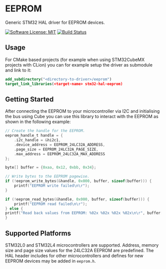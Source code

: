 # EEPROM
Generic STM32 HAL driver for EEPROM devices.

[![Software License: MIT](https://img.shields.io/badge/Software_License-MIT-blue)](https://opensource.org/licenses/MIT)
[![Build Status](https://github.com/henriheimann/stm32-hal-eeprom/workflows/test/badge.svg)](https://github.com/henriheimann/stm32-hal-eeprom/actions)


## Usage
For CMake based projects (for example when using STM32CubeMX projects with CLion) you can for example setup the driver as submodule and link to it:
```cmake
add_subdirectory("<directory-to-driver>/eeprom")
target_link_libraries(<target-name> stm32-hal-eeprom)
```


## Getting Started
After connecting the EEPROM to your microcontroller via I2C and initialising the bus using Cube you can use this
library to interact with the EEPROM as shown in the following example:
```c
// Create the handle for the EEPROM.
eeprom_handle_t handle = {
    .i2c_handle = &hi2c1,
    .device_address = EEPROM_24LC32A_ADDRESS,
    .page_size = EEPROM_24LC32A_PAGE_SIZE,
    .max_address = EEPROM_24LC32A_MAX_ADDRESS
};

byte[] buffer = {0xaa, 0x12, 0xbb, 0x34};

// Write bytes to the EEPROM pagewise.
if (!eeprom_write_bytes(&handle, 0x000, buffer, sizeof(buffer))) {
    printf("EEPROM write failed\n\r");
}

if (!eeprom_read_bytes(&handle, 0x000, buffer, sizeof(buffer))) {
    printf("EEPROM read failed\n\r");
} else {
printf("Read back values from EEPROM: %02x %02x %02x %02x\n\r", buffer[0], buffer[1], buffer[2], buffer[3]);	
}
```

## Supported Platforms
STM32L0 and STM32L4 microcontrollers are supported. Address, memory size and page size values for the 24LC32A EEPROM are predefined.
The HAL header includes for other microcontrollers and defines for new EEPROM devices may be added in `eeprom.h`.
